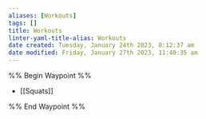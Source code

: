```yaml
---
aliases: [Workouts]
tags: []
title: Workouts
linter-yaml-title-alias: Workouts
date created: Tuesday, January 24th 2023, 8:12:37 am
date modified: Friday, January 27th 2023, 11:40:35 am
---
```


%% Begin Waypoint %%

- [[Squats]]

%% End Waypoint %%
